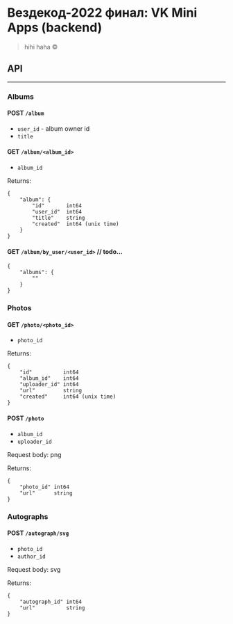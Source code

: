 # Вездекод-2022 финал: VK Mini Apps (backend)

> hihi haha ©

## API
---

### Albums

#### POST `/album`

* `user_id` - album owner id
* `title`

#### GET `/album/<album_id>`

* `album_id`

Returns:

```
{
    "album": {
        "id"       int64
        "user_id"  int64
        "title"    string
        "created"  int64 (unix time)
    }
}
```

#### GET `/album/by_user/<user_id>` // todo…

```
{
    "albums": {
        ""
    }
}
```

### Photos

#### GET `/photo/<photo_id>`

* `photo_id`

Returns:

```
{
    "id"          int64
    "album_id"    int64
    "uploader_id" int64
    "url"         string
    "created"     int64 (unix time)
}
```

#### POST `/photo`

* `album_id`
* `uploader_id`

Request body: png

Returns:

```
{
    "photo_id" int64
    "url"      string
}
```

### Autographs

#### POST `/autograph/svg`

* `photo_id`
* `author_id`

Request body: svg

Returns:

```
{
    "autograph_id" int64
    "url"          string
}
```

